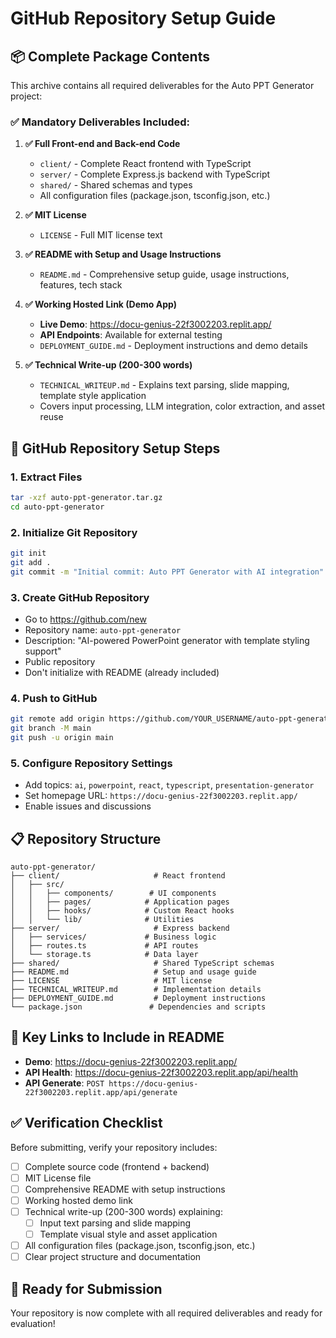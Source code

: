 # GitHub Repository Setup Guide

## 📦 Complete Package Contents

This archive contains all required deliverables for the Auto PPT Generator project:

### ✅ **Mandatory Deliverables Included:**

1. **✅ Full Front-end and Back-end Code**
   - `client/` - Complete React frontend with TypeScript
   - `server/` - Complete Express.js backend with TypeScript  
   - `shared/` - Shared schemas and types
   - All configuration files (package.json, tsconfig.json, etc.)

2. **✅ MIT License**
   - `LICENSE` - Full MIT license text

3. **✅ README with Setup and Usage Instructions**
   - `README.md` - Comprehensive setup guide, usage instructions, features, tech stack

4. **✅ Working Hosted Link (Demo App)**
   - **Live Demo**: https://docu-genius-22f3002203.replit.app/
   - **API Endpoints**: Available for external testing
   - `DEPLOYMENT_GUIDE.md` - Deployment instructions and demo details

5. **✅ Technical Write-up (200-300 words)**
   - `TECHNICAL_WRITEUP.md` - Explains text parsing, slide mapping, template style application
   - Covers input processing, LLM integration, color extraction, and asset reuse

## 🚀 GitHub Repository Setup Steps

### 1. Extract Files
```bash
tar -xzf auto-ppt-generator.tar.gz
cd auto-ppt-generator
```

### 2. Initialize Git Repository
```bash
git init
git add .
git commit -m "Initial commit: Auto PPT Generator with AI integration"
```

### 3. Create GitHub Repository
- Go to https://github.com/new
- Repository name: `auto-ppt-generator`
- Description: "AI-powered PowerPoint generator with template styling support"
- Public repository
- Don't initialize with README (already included)

### 4. Push to GitHub
```bash
git remote add origin https://github.com/YOUR_USERNAME/auto-ppt-generator.git
git branch -M main
git push -u origin main
```

### 5. Configure Repository Settings
- Add topics: `ai`, `powerpoint`, `react`, `typescript`, `presentation-generator`
- Set homepage URL: `https://docu-genius-22f3002203.replit.app/`
- Enable issues and discussions

## 📋 Repository Structure

```
auto-ppt-generator/
├── client/                     # React frontend
│   ├── src/
│   │   ├── components/        # UI components
│   │   ├── pages/            # Application pages
│   │   ├── hooks/            # Custom React hooks
│   │   └── lib/              # Utilities
├── server/                     # Express backend
│   ├── services/             # Business logic
│   ├── routes.ts             # API routes
│   └── storage.ts            # Data layer
├── shared/                     # Shared TypeScript schemas
├── README.md                   # Setup and usage guide
├── LICENSE                     # MIT license
├── TECHNICAL_WRITEUP.md        # Implementation details
├── DEPLOYMENT_GUIDE.md         # Deployment instructions
└── package.json               # Dependencies and scripts
```

## 🔗 Key Links to Include in README

- **Demo**: https://docu-genius-22f3002203.replit.app/
- **API Health**: https://docu-genius-22f3002203.replit.app/api/health
- **API Generate**: `POST https://docu-genius-22f3002203.replit.app/api/generate`

## ✅ Verification Checklist

Before submitting, verify your repository includes:

- [ ] Complete source code (frontend + backend)
- [ ] MIT License file
- [ ] Comprehensive README with setup instructions
- [ ] Working hosted demo link
- [ ] Technical write-up (200-300 words) explaining:
  - [ ] Input text parsing and slide mapping
  - [ ] Template visual style and asset application
- [ ] All configuration files (package.json, tsconfig.json, etc.)
- [ ] Clear project structure and documentation

## 🎯 Ready for Submission

Your repository is now complete with all required deliverables and ready for evaluation!